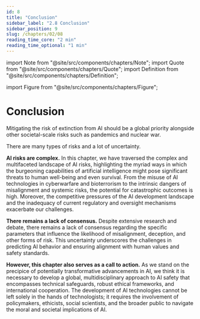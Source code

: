 ```yaml
---
id: 8
title: "Conclusion"
sidebar_label: "2.8 Conclusion"
sidebar_position: 9
slug: /chapters/02/08
reading_time_core: "2 min"
reading_time_optional: "1 min"
---
```

import Note from "@site/src/components/chapters/Note";
import Quote from "@site/src/components/chapters/Quote";
import Definition from "@site/src/components/chapters/Definition";

import Figure from "@site/src/components/chapters/Figure";

# Conclusion

<Quote speaker="CAIS" position="Statement on AI Risk signed by hundreds of AI Experts" date="2023" source="([CAIS, 2023](https://safe.ai/work/statement-on-ai-risk))">

Mitigating the risk of extinction from AI should be a global priority alongside other societal-scale risks such as pandemics and nuclear war.

</Quote>

There are many types of risks and a lot of uncertainty.

**AI risks are complex.** In this chapter, we have traversed the complex and multifaceted landscape of AI risks, highlighting the myriad ways in which the burgeoning capabilities of artificial intelligence might pose significant threats to human well-being and even survival. From the misuse of AI technologies in cyberwarfare and bioterrorism to the intrinsic dangers of misalignment and systemic risks, the potential for catastrophic outcomes is high. Moreover, the competitive pressures of the AI development landscape and the inadequacy of current regulatory and oversight mechanisms exacerbate our challenges.

**There remains a lack of consensus.** Despite extensive research and debate, there remains a lack of consensus regarding the specific parameters that influence the likelihood of misalignment, deception, and other forms of risk. This uncertainty underscores the challenges in predicting AI behavior and ensuring alignment with human values and safety standards.

**However, this chapter also serves as a call to action.** As we stand on the precipice of potentially transformative advancements in AI, we think it is necessary to develop a global, multidisciplinary approach to AI safety that encompasses technical safeguards, robust ethical frameworks, and international cooperation. The development of AI technologies cannot be left solely in the hands of technologists; it requires the involvement of policymakers, ethicists, social scientists, and the broader public to navigate the moral and societal implications of AI.

<Figure src="./img/4bu_Image_37.png" alt="Enter image alt description" number="37" label="2.37" caption="XKCD ([XKCD](https://xkcd.com/))" />
